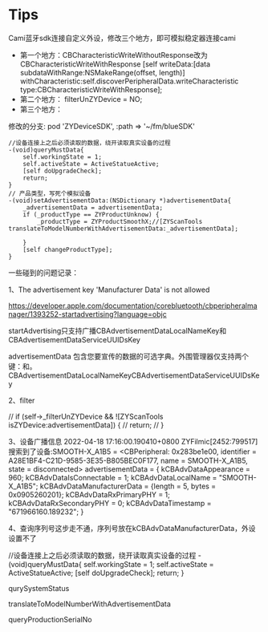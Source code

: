 #  Tips

Cami蓝牙sdk连接自定义外设，修改三个地方，即可模拟稳定器连接cami
* 第一个地方：CBCharacteristicWriteWithoutResponse改为CBCharacteristicWriteWithResponse
[self writeData:[data subdataWithRange:NSMakeRange(offset, length)] withCharacteristic:self.discoverPeripheralData.writeCharacteristic type:CBCharacteristicWriteWithResponse];
* 第二个地方： filterUnZYDevice = NO;
* 第三个地方：

修改的分支: pod 'ZYDeviceSDK', :path => '~/fm/blueSDK'
```
//设备连接上之后必须读取的数据，绕开读取真实设备的过程
-(void)queryMustData{
    self.workingState = 1;
    self.activeState = ActiveStatueActive;
    [self doUpgradeCheck];
    return;
}
// 产品类型，写死个模拟设备
-(void)setAdvertisementData:(NSDictionary *)advertisementData{
    _advertisementData = advertisementData;
    if (_productType == ZYProductUnknow) {
        _productType = ZYProductSmoothX;//[ZYScanTools translateToModelNumberWithAdvertisementData:_advertisementData];

    }
    [self changeProductType];
}
```

一些碰到的问题记录：

1、The advertisement key 'Manufacturer Data' is not allowed

https://developer.apple.com/documentation/corebluetooth/cbperipheralmanager/1393252-startadvertising?language=objc

startAdvertising只支持广播CBAdvertisementDataLocalNameKey和CBAdvertisementDataServiceUUIDsKey

advertisementData
包含您要宣传的数据的可选字典。外围管理器仅支持两个键：和。CBAdvertisementDataLocalNameKeyCBAdvertisementDataServiceUUIDsKey

2、filter

//        if (self->_filterUnZYDevice && ![ZYScanTools isZYDevice:advertisementData]) {
//            return;
//        }


3、设备广播信息
2022-04-18 17:16:00.190410+0800 ZYFilmic[2452:799517] 搜索到了设备:SMOOTH-X_A1B5 = <CBPeripheral: 0x283be1e00, identifier = A28E1BF4-C21D-9585-3E35-B805BEC0F177, name = SMOOTH-X_A1B5, state = disconnected> advertisementData = {
    kCBAdvDataAppearance = 960;
    kCBAdvDataIsConnectable = 1;
    kCBAdvDataLocalName = "SMOOTH-X_A1B5";
    kCBAdvDataManufacturerData = {length = 5, bytes = 0x0905260201};
    kCBAdvDataRxPrimaryPHY = 1;
    kCBAdvDataRxSecondaryPHY = 0;
    kCBAdvDataTimestamp = "671966160.189232";
}

4、查询序列号这步走不通，序列号放在kCBAdvDataManufacturerData，外设设置不了

//设备连接上之后必须读取的数据，绕开读取真实设备的过程
-(void)queryMustData{
    self.workingState = 1;
    self.activeState = ActiveStatueActive;
    [self doUpgradeCheck];
    return;
}

qurySystemStatus

translateToModelNumberWithAdvertisementData

queryProductionSerialNo
